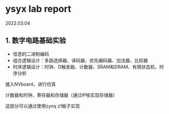 # ysyx lab report

2022.03.04

## 1. 数字电路基础实验

- 信息的二进制编码
- 组合逻辑设计：多路选择器、译码器、优先编码器、加法器、比较器
- 时序逻辑设计：时钟、D触发器、计数器、SRAM和DRAM、有限状态机、时序分析

接入NVboard，进行仿真

计数器和时钟、寄存器和存储器（通过IP核实现存储器）

这部分可以通过使用zynq z1板子实现

